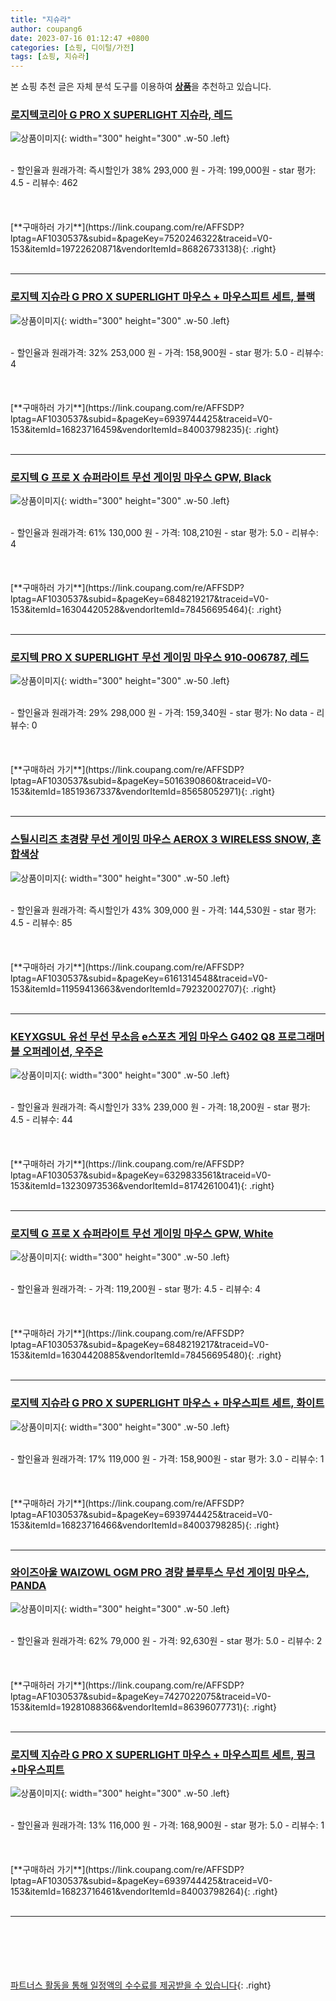 ```yaml
---
title: "지슈라"
author: coupang6
date: 2023-07-16 01:12:47 +0800
categories: [쇼핑, 디이털/가전]
tags: [쇼핑, 지슈라]
---
```


본 쇼핑 추천 글은 자체 분석 도구를 이용하여 [**상품**](https://link.coupang.com/a/bao1ui)을 추천하고 있습니다.

### [로지텍코리아 G PRO X SUPERLIGHT 지슈라, 레드](https://link.coupang.com/re/AFFSDP?lptag=AF1030537&subid=&pageKey=7520246322&traceid=V0-153&itemId=19722620871&vendorItemId=86826733138)

![상품이미지](https://thumbnail9.coupangcdn.com/thumbnails/remote/230x230ex/image/vendor_inventory/879d/331ccbb9d5ea84839dffde085538feec2cf93162d61ddd22d51f1ede0ea5.jpg){: width="300" height="300" .w-50 .left}


<br>
- 할인율과 원래가격: 즉시할인가 38%  293,000   원
- 가격: 199,000원
- star 평가: 4.5
- 리뷰수: 462
<br>
<br>
<br>
<br>
[**구매하러 가기**](https://link.coupang.com/re/AFFSDP?lptag=AF1030537&subid=&pageKey=7520246322&traceid=V0-153&itemId=19722620871&vendorItemId=86826733138){: .right}
<br>
<br>

---

### [로지텍 지슈라 G PRO X SUPERLIGHT 마우스 + 마우스피트 세트, 블랙](https://link.coupang.com/re/AFFSDP?lptag=AF1030537&subid=&pageKey=6939744425&traceid=V0-153&itemId=16823716459&vendorItemId=84003798235)

![상품이미지](https://thumbnail6.coupangcdn.com/thumbnails/remote/230x230ex/image/vendor_inventory/841c/a9da8687c1faaad96b1c0756232bb91e0ba4d21f0cf713d90d80345dd887.jpg){: width="300" height="300" .w-50 .left}


<br>
- 할인율과 원래가격: 32%  253,000   원
- 가격: 158,900원
- star 평가: 5.0
- 리뷰수: 4
<br>
<br>
<br>
<br>
[**구매하러 가기**](https://link.coupang.com/re/AFFSDP?lptag=AF1030537&subid=&pageKey=6939744425&traceid=V0-153&itemId=16823716459&vendorItemId=84003798235){: .right}
<br>
<br>

---

### [로지텍 G 프로 X 슈퍼라이트 무선 게이밍 마우스 GPW, Black](https://link.coupang.com/re/AFFSDP?lptag=AF1030537&subid=&pageKey=6848219217&traceid=V0-153&itemId=16304420528&vendorItemId=78456695464)

![상품이미지](https://thumbnail6.coupangcdn.com/thumbnails/remote/230x230ex/image/vendor_inventory/da99/dbd98bec567a16e466c8f68a70ae7766df8c3be6f39692e89110d337bfde.JPG){: width="300" height="300" .w-50 .left}


<br>
- 할인율과 원래가격: 61%  130,000   원
- 가격: 108,210원
- star 평가: 5.0
- 리뷰수: 4
<br>
<br>
<br>
<br>
[**구매하러 가기**](https://link.coupang.com/re/AFFSDP?lptag=AF1030537&subid=&pageKey=6848219217&traceid=V0-153&itemId=16304420528&vendorItemId=78456695464){: .right}
<br>
<br>

---

### [로지텍 PRO X SUPERLIGHT 무선 게이밍 마우스 910-006787, 레드](https://link.coupang.com/re/AFFSDP?lptag=AF1030537&subid=&pageKey=5016390860&traceid=V0-153&itemId=18519367337&vendorItemId=85658052971)

![상품이미지](https://thumbnail10.coupangcdn.com/thumbnails/remote/230x230ex/image/retail/images/2023/04/13/16/5/3e1fda14-654e-4170-a52a-591e0a0ae149.png){: width="300" height="300" .w-50 .left}


<br>
- 할인율과 원래가격: 29%  298,000   원
- 가격: 159,340원
- star 평가: No data
- 리뷰수: 0
<br>
<br>
<br>
<br>
[**구매하러 가기**](https://link.coupang.com/re/AFFSDP?lptag=AF1030537&subid=&pageKey=5016390860&traceid=V0-153&itemId=18519367337&vendorItemId=85658052971){: .right}
<br>
<br>

---

### [스틸시리즈 초경량 무선 게이밍 마우스 AEROX 3 WIRELESS SNOW, 혼합색상](https://link.coupang.com/re/AFFSDP?lptag=AF1030537&subid=&pageKey=6161314548&traceid=V0-153&itemId=11959413663&vendorItemId=79232002707)

![상품이미지](https://thumbnail7.coupangcdn.com/thumbnails/remote/230x230ex/image/retail/images/1763931740371179-6e3617ae-ceb7-48c0-81d4-09639400b37f.jpg){: width="300" height="300" .w-50 .left}


<br>
- 할인율과 원래가격: 즉시할인가 43%  309,000   원
- 가격: 144,530원
- star 평가: 4.5
- 리뷰수: 85
<br>
<br>
<br>
<br>
[**구매하러 가기**](https://link.coupang.com/re/AFFSDP?lptag=AF1030537&subid=&pageKey=6161314548&traceid=V0-153&itemId=11959413663&vendorItemId=79232002707){: .right}
<br>
<br>

---

### [KEYXGSUL 유선 무선 무소음 e스포츠 게임 마우스 G402 Q8 프로그래머블 오퍼레이션, 우주은](https://link.coupang.com/re/AFFSDP?lptag=AF1030537&subid=&pageKey=6329833561&traceid=V0-153&itemId=13230973536&vendorItemId=81742610041)

![상품이미지](https://thumbnail9.coupangcdn.com/thumbnails/remote/230x230ex/image/vendor_inventory/9674/8b2c7ae21219827d6faef4034dcc268314db1dadcadf584e3a49da73d709.jpg){: width="300" height="300" .w-50 .left}


<br>
- 할인율과 원래가격: 즉시할인가 33%  239,000   원
- 가격: 18,200원
- star 평가: 4.5
- 리뷰수: 44
<br>
<br>
<br>
<br>
[**구매하러 가기**](https://link.coupang.com/re/AFFSDP?lptag=AF1030537&subid=&pageKey=6329833561&traceid=V0-153&itemId=13230973536&vendorItemId=81742610041){: .right}
<br>
<br>

---

### [로지텍 G 프로 X 슈퍼라이트 무선 게이밍 마우스 GPW, White](https://link.coupang.com/re/AFFSDP?lptag=AF1030537&subid=&pageKey=6848219217&traceid=V0-153&itemId=16304420885&vendorItemId=78456695480)

![상품이미지](https://thumbnail6.coupangcdn.com/thumbnails/remote/230x230ex/image/vendor_inventory/54c3/87fd6036432774d64aa9250842232d592c1b8ca2e94a9221340170e4fe0b.png){: width="300" height="300" .w-50 .left}


<br>
- 할인율과 원래가격: 
- 가격: 119,200원
- star 평가: 4.5
- 리뷰수: 4
<br>
<br>
<br>
<br>
[**구매하러 가기**](https://link.coupang.com/re/AFFSDP?lptag=AF1030537&subid=&pageKey=6848219217&traceid=V0-153&itemId=16304420885&vendorItemId=78456695480){: .right}
<br>
<br>

---

### [로지텍 지슈라 G PRO X SUPERLIGHT 마우스 + 마우스피트 세트, 화이트](https://link.coupang.com/re/AFFSDP?lptag=AF1030537&subid=&pageKey=6939744425&traceid=V0-153&itemId=16823716466&vendorItemId=84003798285)

![상품이미지](https://thumbnail9.coupangcdn.com/thumbnails/remote/230x230ex/image/vendor_inventory/5e67/0161c91767a173c2f96b1b78e4c38c8caf15f0face0d289a3926e6d0f371.jpg){: width="300" height="300" .w-50 .left}


<br>
- 할인율과 원래가격: 17%  119,000   원
- 가격: 158,900원
- star 평가: 3.0
- 리뷰수: 1
<br>
<br>
<br>
<br>
[**구매하러 가기**](https://link.coupang.com/re/AFFSDP?lptag=AF1030537&subid=&pageKey=6939744425&traceid=V0-153&itemId=16823716466&vendorItemId=84003798285){: .right}
<br>
<br>

---

### [와이즈아울 WAIZOWL OGM PRO 경량 블루투스 무선 게이밍 마우스, PANDA](https://link.coupang.com/re/AFFSDP?lptag=AF1030537&subid=&pageKey=7427022075&traceid=V0-153&itemId=19281088366&vendorItemId=86396077731)

![상품이미지](https://thumbnail9.coupangcdn.com/thumbnails/remote/230x230ex/image/vendor_inventory/a303/c8586b2f038b6cdf4de1aba2e85705b41ecb7b4725e7bade23860194bef2.jpg){: width="300" height="300" .w-50 .left}


<br>
- 할인율과 원래가격: 62%  79,000   원
- 가격: 92,630원
- star 평가: 5.0
- 리뷰수: 2
<br>
<br>
<br>
<br>
[**구매하러 가기**](https://link.coupang.com/re/AFFSDP?lptag=AF1030537&subid=&pageKey=7427022075&traceid=V0-153&itemId=19281088366&vendorItemId=86396077731){: .right}
<br>
<br>

---

### [로지텍 지슈라 G PRO X SUPERLIGHT 마우스 + 마우스피트 세트, 핑크+마우스피트](https://link.coupang.com/re/AFFSDP?lptag=AF1030537&subid=&pageKey=6939744425&traceid=V0-153&itemId=16823716461&vendorItemId=84003798264)

![상품이미지](https://thumbnail8.coupangcdn.com/thumbnails/remote/230x230ex/image/vendor_inventory/bffd/2a6155d239ac15d6790fd71dd7d28c155868ab90dd9e3128660971e6a332.jpg){: width="300" height="300" .w-50 .left}


<br>
- 할인율과 원래가격: 13%  116,000   원
- 가격: 168,900원
- star 평가: 5.0
- 리뷰수: 1
<br>
<br>
<br>
<br>
[**구매하러 가기**](https://link.coupang.com/re/AFFSDP?lptag=AF1030537&subid=&pageKey=6939744425&traceid=V0-153&itemId=16823716461&vendorItemId=84003798264){: .right}
<br>
<br>

---
<br><br><br><br><br> [파트너스 활동을 통해 일정액의 수수료를 제공받을 수 있습니다](https://link.coupang.com/a/bao1ui){: .right}